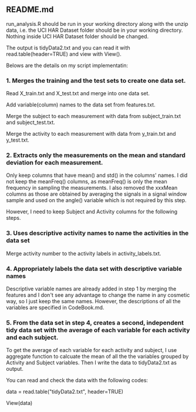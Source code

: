 ## README.md

run_analysis.R should be run in your working directory along with the unzip data, i.e. the UCI HAR Dataset folder should be in your working directory. Nothing inside UCI HAR Dataset folder should be changed.

The output is tidyData2.txt and you can read it with read.table(header=TRUE) and view with View().

Belows are the details on my script implementatin:

### 1. Merges the training and the test sets to create one data set.

Read X_train.txt and X_test.txt and merge into one data set.

Add variable(column) names to the data set from features.txt.

Merge the subject to each measurement with data from subject_train.txt and subject_test.txt.

Merge the activity to each measurement with data from y_train.txt and y_test.txt.


### 2. Extracts only the measurements on the mean and standard deviation for each measurement. 

Only keep columns that have mean() and std() in the columns' names. I did not keep the meanFreq() columns, as meanFreq() is only the mean frequency in sampling the measurements. I also removed the xxxMean columns as those are obtained by averaging the signals in a signal window sample and used on the angle() variable which is not required by this step. 

However, I need to keep Subject and Activity columns for the following steps.


### 3. Uses descriptive activity names to name the activities in the data set

Merge activity number to the activity labels in activity_labels.txt.


### 4. Appropriately labels the data set with descriptive variable names

Descriptive variable names are already added in step 1 by merging the features and I don't see any advantage to change the name in any cosmetic way, so I just keep the same names. However, the descriptions of all the variables are specified in CodeBook.md.


### 5. From the data set in step 4, creates a second, independent tidy data set with the average of each variable for each activity and each subject.

To get the average of each variable for each activity and subject, I use aggregate function to calcuate the mean of all the the variables grouped by Activity and Subject variables. Then I write the data to tidyData2.txt as output. 

You can read and check the data with the following codes:

data = read.table("tidyData2.txt", header=TRUE)

View(data)